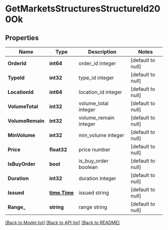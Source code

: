 # GetMarketsStructuresStructureId200Ok

## Properties
Name | Type | Description | Notes
------------ | ------------- | ------------- | -------------
**OrderId** | **int64** | order_id integer | [default to null]
**TypeId** | **int32** | type_id integer | [default to null]
**LocationId** | **int64** | location_id integer | [default to null]
**VolumeTotal** | **int32** | volume_total integer | [default to null]
**VolumeRemain** | **int32** | volume_remain integer | [default to null]
**MinVolume** | **int32** | min_volume integer | [default to null]
**Price** | **float32** | price number | [default to null]
**IsBuyOrder** | **bool** | is_buy_order boolean | [default to null]
**Duration** | **int32** | duration integer | [default to null]
**Issued** | [**time.Time**](time.Time.md) | issued string | [default to null]
**Range_** | **string** | range string | [default to null]

[[Back to Model list]](../README.md#documentation-for-models) [[Back to API list]](../README.md#documentation-for-api-endpoints) [[Back to README]](../README.md)


